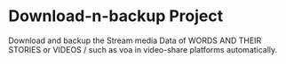 # Download-n-backup Project
Download and backup the Stream media Data of WORDS AND THEIR STORIES or VIDEOS / such as voa in video-share platforms automatically.
